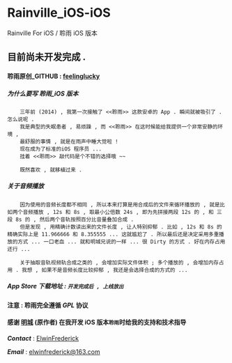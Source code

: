 # Rainville_iOS-iOS
Rainville For iOS /  聆雨 iOS 版本

## 目前尚未开发完成 . 

#### 聆雨原创_GITHUB : [feelinglucky](https://github.com/feelinglucky/Rainville/)

##### 为什么要写 聆雨_iOS 版本

		三年前 (2014) , 我第一次接触了 <<聆雨>> 这款安卓的 App . 瞬间就被吸引了 . 怎么说呢 .
		我是典型的失眠患者 , 易烦躁 , 而 <<聆雨>> 在这时候能给我提供一个非常安静的环境 ,
		最舒服的事情 , 就是在雨声中睡大觉啦 !
		现在成为了标准的iOS 程序员 ... 
		挂着 <<聆雨>> 敲代码是个不错的选择哦 ~~
		
		既然喜欢 , 就移植过来 .
		
##### 关于音频播放
	
		因为使用的音频长度都不相同 , 所以本来打算是用合成后的文件来循环播放的 , 就是比如两个音频播放 , 12s 和 8s , 取最小公倍数 24s , 即为先拼接两段 12s 的 , 和 三段 8s 的 , 然后两个音轨按照百分比音量叠加合成 .  
		但是发现 , 用精确计数读出来的文件长度 , 让人特别抑郁 . 比如 , 12s 和 8s 的精确实际上是 11.966666 和 8.355555 ... 这就尴尬了 . 所以最后还是决定采用多重播放的方式 ... 一口老血 ... 就和明城兄说的一样 ... 很 Dirty 的方式 . 好在内存占用还行 ... 
		
		关于抽取音轨视频轨合成之类的 , 会增加实际文件体积 ; 多个播放的 , 会增加内存占用 . 我想 , 如果不是音频长度比较抑郁 , 我还是会选择合成的方式的 ... 

##### App Store 下载地址 : `开发完成后 , 上线放出`

#### 注意 : 聆雨完全遵循 __*GPL*__ 协议

#### 感谢 [明城](lucky@gracecode.com) (原作者) 在我开发 iOS 版本`聆雨`时给我的支持和技术指导 

__*Contact*__ : [ElwinFrederick](elwinfrederick@163.com) 

__*Email*__ : <elwinfrederick@163.com>